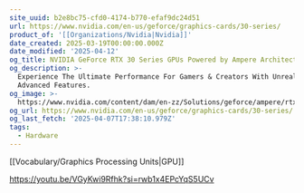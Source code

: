 ```yaml
---
site_uuid: b2e8bc75-cfd0-4174-b770-efaf9dc24d51
url: https://www.nvidia.com/en-us/geforce/graphics-cards/30-series/
product_of: '[[Organizations/Nvidia|Nvidia]]'
date_created: 2025-03-19T00:00:00.000Z
date_modified: '2025-04-12'
og_title: NVIDIA GeForce RTX 30 Series GPUs Powered by Ampere Architecture
og_description: >-
  Experience The Ultimate Performance For Gamers & Creators With Unrealistic
  Advanced Features.
og_image: >-
  https://www.nvidia.com/content/dam/en-zz/Solutions/geforce/ampere/rtx-3080-3080ti/geforce-rtx-3080-ti-og-1200x630.jpg
og_url: https://www.nvidia.com/en-us/geforce/graphics-cards/30-series/
og_last_fetch: '2025-04-07T17:38:10.979Z'
tags:
  - Hardware
---
```


































[[Vocabulary/Graphics Processing Units|GPU]]

https://youtu.be/VGyKwi9Rfhk?si=rwb1x4EPcYqS5UCv
